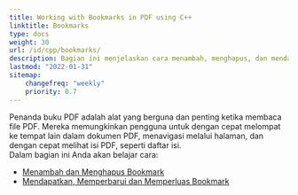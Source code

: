 ```yaml
---
title: Working with Bookmarks in PDF using C++
linktitle: Bookmarks
type: docs
weight: 30
url: /id/cpp/bookmarks/
description: Bagian ini menjelaskan cara menambah, menghapus, dan mendapatkan bookmark dengan Aspose.PDF untuk C++.
lastmod: "2022-01-31"
sitemap:
    changefreq: "weekly"
    priority: 0.7
---
```


Penanda buku PDF adalah alat yang berguna dan penting ketika membaca file PDF. Mereka memungkinkan pengguna untuk dengan cepat melompat ke tempat lain dalam dokumen PDF, menavigasi melalui halaman, dan dengan cepat melihat isi PDF, seperti daftar isi.  
Dalam bagian ini Anda akan belajar cara:

- [Menambah dan Menghapus Bookmark](/pdf/id/cpp/add-and-delete-bookmark/)
- [Mendapatkan, Memperbarui dan Memperluas Bookmark](/pdf/id/cpp/get-update-and-expand-bookmark/)